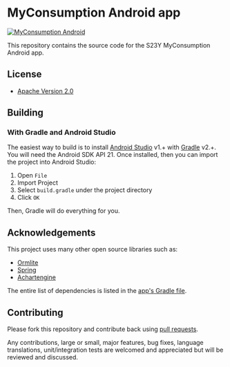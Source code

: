 # MyConsumption Android app

[![MyConsumption Android](https://dl.dropboxusercontent.com/u/22987083/banner-myconsumption-android%20v2.png)](http://s23y.org)

This repository contains the source code for the S23Y MyConsumption Android app.

## License

* [Apache Version 2.0](http://www.apache.org/licenses/LICENSE-2.0.html)

## Building

### With Gradle and Android Studio

The easiest way to build is to install [Android Studio](https://developer.android.com/sdk/index.html) v1.+
with [Gradle](https://www.gradle.org/) v2.+. You will need the Android SDK API 21.
Once installed, then you can import the project into Android Studio:

1. Open `File`
2. Import Project
3. Select `build.gradle` under the project directory
4. Click `OK`

Then, Gradle will do everything for you.

## Acknowledgements

This project uses many other open source libraries such as:

* [Ormlite](https://github.com/j256/ormlite-android)
* [Spring](https://github.com/spring-projects/spring-framework)
* [Achartengine](https://code.google.com/p/achartengine/)

The entire list of dependencies
is listed in the [app's Gradle file](https://github.com/S23Y/myconsumption-android/blob/master/app/build.gradle).

## Contributing

Please fork this repository and contribute back using
[pull requests](https://github.com/S23Y/myconsumption-android/pulls).

Any contributions, large or small, major features, bug fixes, language translations, 
unit/integration tests are welcomed and appreciated
but will be reviewed and discussed.
